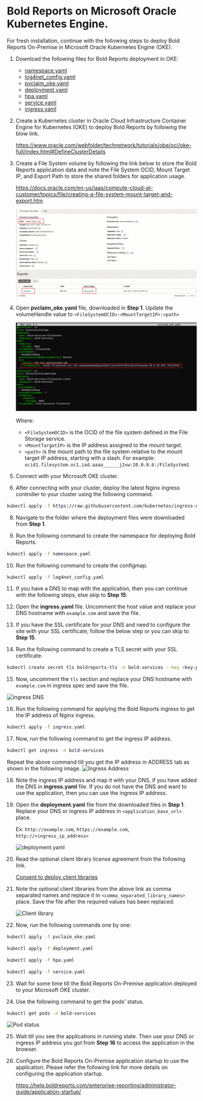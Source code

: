 # Bold Reports on Microsoft Oracle Kubernetes Engine.

For fresh installation, continue with the following steps to deploy Bold Reports On-Premise in Microsoft Oracle Kubernetes Engine (OKE).

1. Download the following files for Bold Reports deployment in OKE:

    * [namespace.yaml](https://raw.githubusercontent.com/boldreports/bold-reports-kubernetes/v7.1.9/deploy/namespace.yaml)
    * [log4net_config.yaml](https://raw.githubusercontent.com/boldreports/bold-reports-kubernetes/v7.1.9/deploy/log4net_config.yaml)
    * [pvclaim_oke.yaml](https://raw.githubusercontent.com/boldreports/bold-reports-kubernetes/v7.1.9/deploy/pvclaim_oke.yaml)
    * [deployment.yaml](https://raw.githubusercontent.com/boldreports/bold-reports-kubernetes/v7.1.9/deploy/deployment.yaml)
    * [hpa.yaml](https://raw.githubusercontent.com/boldreports/bold-reports-kubernetes/v7.1.9/deploy/hpa.yaml)
    * [service.yaml](https://raw.githubusercontent.com/boldreports/bold-reports-kubernetes/v7.1.9/deploy/service.yaml)
    * [ingress.yaml](https://raw.githubusercontent.com/boldreports/bold-reports-kubernetes/v7.1.9/deploy/ingress.yaml)

2. Create a Kubernetes cluster in Oracle Cloud Infrastructure Container Engine for Kubernetes (OKE) to deploy Bold Reports by following the blow link.

	https://www.oracle.com/webfolder/technetwork/tutorials/obe/oci/oke-full/index.html#DefineClusterDetails

3. Create a File System volume by following the link below to store the Bold Reports application data and note the File System OCID, Mount Target IP, and Export Path to store the shared folders for application usage.

    https://docs.oracle.com/en-us/iaas/compute-cloud-at-customer/topics/file/creating-a-file-system-mount-target-and-export.htm
	
	![PV Claim](images/oke_filesystem.png)
	
4. Open **pvclaim_oke.yaml** file, downloaded in **Step 1**. Update the volumeHandle value to `<FileSystemOCID>:<MountTargetIP>:<path>`

    ![PV Claim](images/oke_pvclaim.png)

     Where:
    - `<FileSystemOCID>` is the OCID of the file system defined in the File Storage service.
    - `<MountTargetIP>` is the IP address assigned to the mount target.
    - `<path>` is the mount path to the file system relative to the mount target IP address, starting with a slash. For example: `ocid1.filesystem.oc1.iad.aaaa______j2xw:10.0.0.6:/FileSystem1`


5. Connect with your Microsoft OKE cluster.

6. After connecting with your cluster, deploy the latest Nginx ingress controller to your cluster using the following command.

```sh
kubectl apply -f https://raw.githubusercontent.com/kubernetes/ingress-nginx/controller-v1.2.0/deploy/static/provider/cloud/deploy.yaml
```

8. Navigate to the folder where the deployment files were downloaded from **Step 1**.

9. Run the following command to create the namespace for deploying Bold Reports.

```sh
kubectl apply -f namespace.yaml
```

10. Run the following command to create the configmap.

```sh
kubectl apply -f log4net_config.yaml
```

11. If you have a DNS to map with the application, then you can continue with the following steps, else skip to **Step 15**. 

12. Open the **ingress.yaml** file. Uncomment the host value and replace your DNS hostname with `example.com` and save the file.

13. If you have the SSL certificate for your DNS and need to configure the site with your SSL certificate, follow the below step or you can skip to **Step 15**.

14. Run the following command to create a TLS secret with your SSL certificate.

```sh
kubectl create secret tls boldreports-tls -n bold-services --key <key-path> --cert <certificate-path>
```

15. Now, uncomment the `tls` section and replace your DNS hostname with `example.com` in ingress spec and save the file.

![ingress DNS](images/ingress_yaml.png)

16. Run the following command for applying the Bold Reports ingress to get the IP address of Nginx ingress.

```sh
kubectl apply -f ingress.yaml
```

17. Now, run the following command to get the ingress IP address.

```sh
kubectl get ingress -n bold-services
```
Repeat the above command till you get the IP address in ADDRESS tab as shown in the following image.
![Ingress Address](images/ingress_address.png) 

18. Note the ingress IP address and map it with your DNS, if you have added the DNS in **ingress.yaml** file. If you do not have the DNS and want to use the application, then you can use the ingress IP address.

19. Open the **deployment.yaml** file from the downloaded files in **Step 1**. Replace your DNS or ingress IP address in `<application_base_url>` place.
    
    Ex: `http://example.com`, `https://example.com`, `http://<ingress_ip_address>`

    ![deployment.yaml](images/deployment_yaml.png) 
	
20. Read the optional client library license agreement from the following link.
    
    [Consent to deploy client libraries](../docs/consent-to-deploy-client-libraries.md)
	
21. Note the optional client libraries from the above link as comma separated names and replace it in `<comma_separated_library_names>` place. Save the file after the required values has been replaced.

    ![Client library](images/client-library.png) 

22. Now, run the following commands one by one:

```sh
kubectl apply -f pvclaim_oke.yaml
```

```sh
kubectl apply -f deployment.yaml
```

```sh
kubectl apply -f hpa.yaml
```

```sh
kubectl apply -f service.yaml
```

23. Wait for some time till the Bold Reports On-Premise application deployed to your Microsoft OKE cluster.

24. Use the following command to get the pods’ status.

```sh
kubectl get pods -n bold-services
```
![Pod status](images/pod_status.png) 

25. Wait till you see the applications in running state. Then use your DNS or ingress IP address you got from **Step 16** to access the application in the browser.

26.	Configure the Bold Reports On-Premise application startup to use the application. Please refer the following link for more details on configuring the application startup.
    
    https://help.boldreports.com/enterprise-reporting/administrator-guide/application-startup/